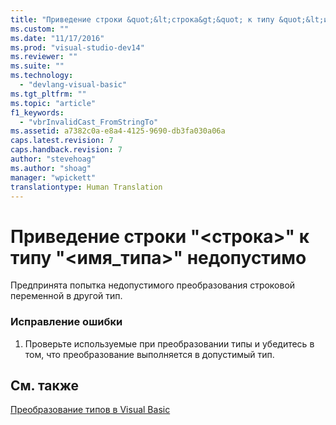 ```yaml
---
title: "Приведение строки &quot;&lt;строка&gt;&quot; к типу &quot;&lt;имя_типа&gt;&quot; недопустимо | Microsoft Docs"
ms.custom: ""
ms.date: "11/17/2016"
ms.prod: "visual-studio-dev14"
ms.reviewer: ""
ms.suite: ""
ms.technology: 
  - "devlang-visual-basic"
ms.tgt_pltfrm: ""
ms.topic: "article"
f1_keywords: 
  - "vbrInvalidCast_FromStringTo"
ms.assetid: a7382c0a-e8a4-4125-9690-db3fa030a06a
caps.latest.revision: 7
caps.handback.revision: 7
author: "stevehoag"
ms.author: "shoag"
manager: "wpickett"
translationtype: Human Translation
---
```

# Приведение строки &quot;&lt;строка&gt;&quot; к типу &quot;&lt;имя_типа&gt;&quot; недопустимо
Предпринята попытка недопустимого преобразования строковой переменной в другой тип.  
  
### Исправление ошибки  
  
1.  Проверьте используемые при преобразовании типы и убедитесь в том, что преобразование выполняется в допустимый тип.  
  
## См. также  
 [Преобразование типов в Visual Basic](../../visual-basic/programming-guide/language-features/data-types/type-conversions.md)